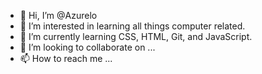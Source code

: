 - 👋 Hi, I’m @Azurelo
- 👀 I’m interested in learning all things computer related.
- 🌱 I’m currently learning CSS, HTML, Git, and JavaScript.
- 💞️ I’m looking to collaborate on ...
- 📫 How to reach me ...

<!---
Azurelo/Azurelo is a ✨ special ✨ repository because its `README.md` (this file) appears on your GitHub profile.
You can click the Preview link to take a look at your changes.
--->
